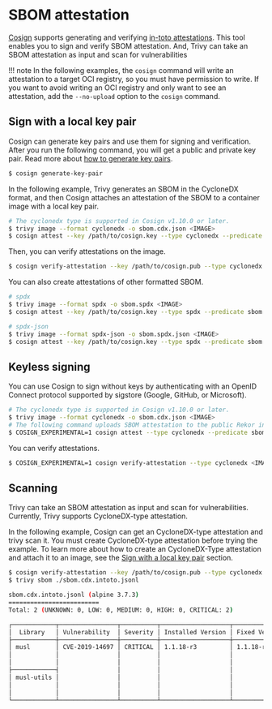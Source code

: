# SBOM attestation

[Cosign](https://github.com/sigstore/cosign) supports generating and verifying [in-toto attestations](https://github.com/in-toto/attestation). This tool enables you to sign and verify SBOM attestation.
And, Trivy can take an SBOM attestation as input and scan for vulnerabilities

!!! note
    In the following examples, the `cosign` command will write an attestation to a target OCI registry, so you must have permission to write.
    If you want to avoid writing an OCI registry and only want to see an attestation, add the `--no-upload` option to the `cosign` command.

## Sign with a local key pair

Cosign can generate key pairs and use them for signing and verification. After you run the following command, you will get a public and private key pair. Read more about [how to generate key pairs](https://docs.sigstore.dev/key_management/signing_with_self-managed_keys/).

```bash
$ cosign generate-key-pair
```

In the following example, Trivy generates an SBOM in the CycloneDX format, and then Cosign attaches an attestation of the SBOM to a container image with a local key pair.

```bash
# The cyclonedx type is supported in Cosign v1.10.0 or later.
$ trivy image --format cyclonedx -o sbom.cdx.json <IMAGE>
$ cosign attest --key /path/to/cosign.key --type cyclonedx --predicate sbom.cdx.json <IMAGE>
```

Then, you can verify attestations on the image.

```bash
$ cosign verify-attestation --key /path/to/cosign.pub --type cyclonedx <IMAGE>
```

You can also create attestations of other formatted SBOM.

```bash
# spdx
$ trivy image --format spdx -o sbom.spdx <IMAGE>
$ cosign attest --key /path/to/cosign.key --type spdx --predicate sbom.spdx <IMAGE>

# spdx-json
$ trivy image --format spdx-json -o sbom.spdx.json <IMAGE>
$ cosign attest --key /path/to/cosign.key --type spdx --predicate sbom.spdx.json <IMAGE>
```

## Keyless signing

You can use Cosign to sign without keys by authenticating with an OpenID Connect protocol supported by sigstore (Google, GitHub, or Microsoft).

```bash
# The cyclonedx type is supported in Cosign v1.10.0 or later.
$ trivy image --format cyclonedx -o sbom.cdx.json <IMAGE>
# The following command uploads SBOM attestation to the public Rekor instance.
$ COSIGN_EXPERIMENTAL=1 cosign attest --type cyclonedx --predicate sbom.cdx.json <IMAGE>
```

You can verify attestations.
```bash
$ COSIGN_EXPERIMENTAL=1 cosign verify-attestation --type cyclonedx <IMAGE>
```

## Scanning

Trivy can take an SBOM attestation as input and scan for vulnerabilities. Currently, Trivy supports CycloneDX-type attestation.

In the following example, Cosign can get an CycloneDX-type attestation and trivy scan it.
You must create CycloneDX-type attestation before trying the example.
To learn more about how to create an CycloneDX-Type attestation and attach it to an image, see the [Sign with a local key pair](#sign-with-a-local-key-pair) section.

```bash
$ cosign verify-attestation --key /path/to/cosign.pub --type cyclonedx <IMAGE> > sbom.cdx.intoto.jsonl
$ trivy sbom ./sbom.cdx.intoto.jsonl

sbom.cdx.intoto.jsonl (alpine 3.7.3)
=========================
Total: 2 (UNKNOWN: 0, LOW: 0, MEDIUM: 0, HIGH: 0, CRITICAL: 2)

┌────────────┬────────────────┬──────────┬───────────────────┬───────────────┬──────────────────────────────────────────────────────────┐
│  Library   │ Vulnerability  │ Severity │ Installed Version │ Fixed Version │                          Title                           │
├────────────┼────────────────┼──────────┼───────────────────┼───────────────┼──────────────────────────────────────────────────────────┤
│ musl       │ CVE-2019-14697 │ CRITICAL │ 1.1.18-r3         │ 1.1.18-r4     │ musl libc through 1.1.23 has an x87 floating-point stack │
│            │                │          │                   │               │ adjustment im ......                                     │
│            │                │          │                   │               │ https://avd.aquasec.com/nvd/cve-2019-14697               │
├────────────┤                │          │                   │               │                                                          │
│ musl-utils │                │          │                   │               │                                                          │
│            │                │          │                   │               │                                                          │
│            │                │          │                   │               │                                                          │
└────────────┴────────────────┴──────────┴───────────────────┴───────────────┴──────────────────────────────────────────────────────────┘
```
